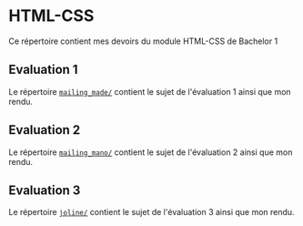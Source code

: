 # HTML-CSS

Ce répertoire contient mes devoirs du module HTML-CSS de Bachelor 1

## Evaluation 1

Le répertoire [`mailing_made/`](./mailing_made) contient le sujet de l'évaluation 1 ainsi que mon rendu.

## Evaluation 2

Le répertoire [`mailing_mano/`](./mailing_made) contient le sujet de l'évaluation 2 ainsi que mon rendu.

## Evaluation 3

Le répertoire [`joline/`](./mailing_made) contient le sujet de l'évaluation 3 ainsi que mon rendu.
